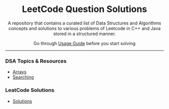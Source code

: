 <div align="center">

<h1> LeetCode Question Solutions </h1>

</div>

<div align="center">
  <p>A repository that contains a curated list of Data Structures and Algorithms concepts and solutions to various problems of Leetcode in C++ and Java stored in a structured manner.</p>
  
  Go through [Usage Guide](./Usage_Guide.md) before you start solving<br>
</div>

---

### DSA Topics & Resources

- [Arrays](https://github.com/NITParadox/LeetCode-Questions-Solutions/tree/main/Arrays)
- [Searching](https://github.com/NITParadox/LeetCode-Questions-Solutions/tree/main/Searching)

### LeatCode Solutions

- [Solutions](https://github.com/NITParadox/LeetCode-Questions-Solutions/tree/main/Solutions)
